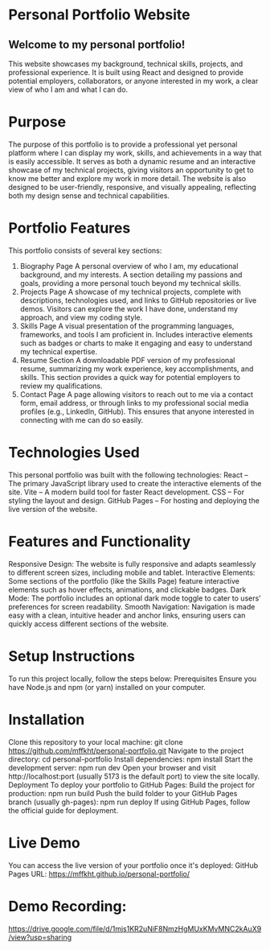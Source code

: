 # Personal Portfolio Website
## Welcome to my personal portfolio! 
This website showcases my background, technical skills, projects, and professional experience. It is built using React and designed to provide potential employers, collaborators, or anyone interested in my work, a clear view of who I am and what I can do.
# Purpose
The purpose of this portfolio is to provide a professional yet personal platform where I can display my work, skills, and achievements in a way that is easily accessible. It serves as both a dynamic resume and an interactive showcase of my technical projects, giving visitors an opportunity to get to know me better and explore my work in more detail. The website is also designed to be user-friendly, responsive, and visually appealing, reflecting both my design sense and technical capabilities.


# Portfolio Features
This portfolio consists of several key sections:
1. Biography Page
A personal overview of who I am, my educational background, and my interests.
A section detailing my passions and goals, providing a more personal touch beyond my technical skills.
2. Projects Page
A showcase of my technical projects, complete with descriptions, technologies used, and links to GitHub repositories or live demos.
Visitors can explore the work I have done, understand my approach, and view my coding style.
3. Skills Page
A visual presentation of the programming languages, frameworks, and tools I am proficient in.
Includes interactive elements such as badges or charts to make it engaging and easy to understand my technical expertise.
4. Resume Section
A downloadable PDF version of my professional resume, summarizing my work experience, key accomplishments, and skills.
This section provides a quick way for potential employers to review my qualifications.
5. Contact Page
A page allowing visitors to reach out to me via a contact form, email address, or through links to my professional social media profiles (e.g., LinkedIn, GitHub).
This ensures that anyone interested in connecting with me can do so easily.

# Technologies Used
This personal portfolio was built with the following technologies:
React – The primary JavaScript library used to create the interactive elements of the site.
Vite – A modern build tool for faster React development.
CSS – For styling the layout and design.
GitHub Pages – For hosting and deploying the live version of the website.

# Features and Functionality
Responsive Design: The website is fully responsive and adapts seamlessly to different screen sizes, including mobile and tablet.
Interactive Elements: Some sections of the portfolio (like the Skills Page) feature interactive elements such as hover effects, animations, and clickable badges.
Dark Mode: The portfolio includes an optional dark mode toggle to cater to users’ preferences for screen readability.
Smooth Navigation: Navigation is made easy with a clean, intuitive header and anchor links, ensuring users can quickly access different sections of the website.

# Setup Instructions
To run this project locally, follow the steps below:
Prerequisites
Ensure you have Node.js and npm (or yarn) installed on your computer.


# Installation
Clone this repository to your local machine:
 git clone https://github.com/mffkht/personal-portfolio.git
Navigate to the project directory:
 cd personal-portfolio
Install dependencies:
npm install
Start the development server:
npm run dev
Open your browser and visit http://localhost:port (usually 5173 is the default port) to view the site locally.
Deployment
To deploy your portfolio to GitHub Pages:
Build the project for production:
npm run build
Push the build folder to your GitHub Pages branch (usually gh-pages):
npm run deploy
If using GitHub Pages, follow the official guide for deployment.



# Live Demo
You can access the live version of your portfolio once it's deployed:
GitHub Pages URL:
https://mffkht.github.io/personal-portfolio/
# Demo Recording:
https://drive.google.com/file/d/1mjs1KR2uNiF8NmzHgMUxKMvMNC2kAuX9/view?usp=sharing
